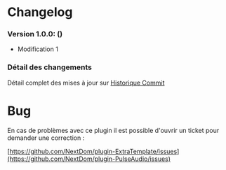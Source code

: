 # Changelog

### Version 1.0.0:  ()

* Modification 1

### Détail des changements

Détail complet des mises à jour sur [Historique Commit](https://github.com/NextDom/plugin-PulseAudio/commits/master)

# Bug

En cas de problèmes avec ce plugin il est possible d'ouvrir un ticket pour demander une correction :

[https://github.com/NextDom/plugin-ExtraTemplate/issues](https://github.com/NextDom/plugin-PulseAudio/issues)
